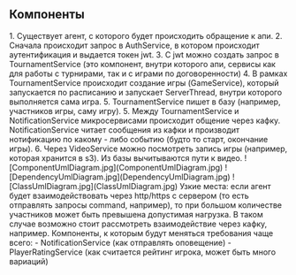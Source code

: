 <h2>Компоненты</h2>
1. Существует агент, с которого будет происходить обращение к апи.
2. Сначала происходит запрос в AuthService, в котором происходит аутентификация и выдается токен jwt. 
3. С jwt можно создать запрос в TournamentService (это компонент, внутри которого апи, сервисы как для работы с турнирами, так и с играми по договоренности)
4. В рамках TournamentService происходит создание игры (GameService), который запускается по расписанию и запускает ServerThread, внутри которого выполняется сама игра.
5. TournamentService пишет в базу (например, участников игры, саму игру).
5. Между TournamentService и NotificationService микросервисами происходит общение через кафку. NotificationService читает сообщения из кафки и производит нотификацию по какому - либо событию (будто то старт, окончание игры).
6. Через VideoService можно посмотреть запись игры (например, которая хранится в s3). Из базы вычитываются пути к видео.
![ComponentUmlDiagram.jpg](ComponentUmlDiagram.jpg)
![DependencyUmlDiagram.jpg](DependencyUmlDiagram.jpg)
![ClassUmlDiagram.jpg](ClassUmlDiagram.jpg)
Узкие места: 
если агент будет взаимодействовать через http/https с сервером (то есть отправлять запросы command, например),
то при большом количестве участников может быть превышена допустимая нагрузка. В таком случае возможно стоит рассмотреть взаимодействие через кафку, например.
Компоненты, к которым будут меняться требования чаще всего:
- NotificationService (как отправлять оповещение)
- PlayerRatingService (как считается рейтинг игрока, может быть много вариаций)